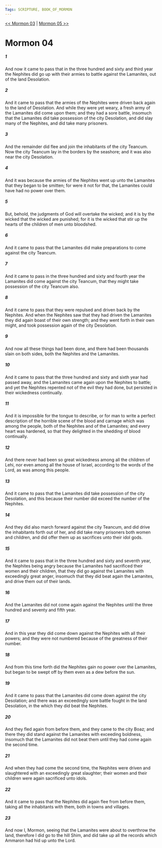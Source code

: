 ```yaml
---
Tags: SCRIPTURE, BOOK_OF_MORMON
---
```


[<< Mormon 03](BOOK_OF_MORMON/13_Mormon/Mormon_03.md) | [Mormon 05 >>](BOOK_OF_MORMON/13_Mormon/Mormon_05.md)

# Mormon 04

##### 1

And now it came to pass that in the three hundred and sixty and third year the Nephites did go up with their armies to battle against the Lamanites, out of the land Desolation.

##### 2

And it came to pass that the armies of the Nephites were driven back again to the land of Desolation. And while they were yet weary, a fresh army of the Lamanites did come upon them; and they had a sore battle, insomuch that the Lamanites did take possession of the city Desolation, and did slay many of the Nephites, and did take many prisoners.

##### 3

And the remainder did flee and join the inhabitants of the city Teancum. Now the city Teancum lay in the borders by the seashore; and it was also near the city Desolation.

##### 4

And it was because the armies of the Nephites went up unto the Lamanites that they began to be smitten; for were it not for that, the Lamanites could have had no power over them.

##### 5

But, behold, the judgments of God will overtake the wicked; and it is by the wicked that the wicked are punished; for it is the wicked that stir up the hearts of the children of men unto bloodshed.

##### 6

And it came to pass that the Lamanites did make preparations to come against the city Teancum.

##### 7

And it came to pass in the three hundred and sixty and fourth year the Lamanites did come against the city Teancum, that they might take possession of the city Teancum also.

##### 8

And it came to pass that they were repulsed and driven back by the Nephites. And when the Nephites saw that they had driven the Lamanites they did again boast of their own strength; and they went forth in their own might, and took possession again of the city Desolation.

##### 9

And now all these things had been done, and there had been thousands slain on both sides, both the Nephites and the Lamanites.

##### 10

And it came to pass that the three hundred and sixty and sixth year had passed away, and the Lamanites came again upon the Nephites to battle; and yet the Nephites repented not of the evil they had done, but persisted in their wickedness continually.

##### 11

And it is impossible for the tongue to describe, or for man to write a perfect description of the horrible scene of the blood and carnage which was among the people, both of the Nephites and of the Lamanites; and every heart was hardened, so that they delighted in the shedding of blood continually.

##### 12

And there never had been so great wickedness among all the children of Lehi, nor even among all the house of Israel, according to the words of the Lord, as was among this people.

##### 13

And it came to pass that the Lamanites did take possession of the city Desolation, and this because their number did exceed the number of the Nephites.

##### 14

And they did also march forward against the city Teancum, and did drive the inhabitants forth out of her, and did take many prisoners both women and children, and did offer them up as sacrifices unto their idol gods.

##### 15

And it came to pass that in the three hundred and sixty and seventh year, the Nephites being angry because the Lamanites had sacrificed their women and their children, that they did go against the Lamanites with exceedingly great anger, insomuch that they did beat again the Lamanites, and drive them out of their lands.

##### 16

And the Lamanites did not come again against the Nephites until the three hundred and seventy and fifth year.

##### 17

And in this year they did come down against the Nephites with all their powers; and they were not numbered because of the greatness of their number.

##### 18

And from this time forth did the Nephites gain no power over the Lamanites, but began to be swept off by them even as a dew before the sun.

##### 19

And it came to pass that the Lamanites did come down against the city Desolation; and there was an exceedingly sore battle fought in the land Desolation, in the which they did beat the Nephites.

##### 20

And they fled again from before them, and they came to the city Boaz; and there they did stand against the Lamanites with exceeding boldness, insomuch that the Lamanites did not beat them until they had come again the second time.

##### 21

And when they had come the second time, the Nephites were driven and slaughtered with an exceedingly great slaughter; their women and their children were again sacrificed unto idols.

##### 22

And it came to pass that the Nephites did again flee from before them, taking all the inhabitants with them, both in towns and villages.

##### 23

And now I, Mormon, seeing that the Lamanites were about to overthrow the land, therefore I did go to the hill Shim, and did take up all the records which Ammaron had hid up unto the Lord.
